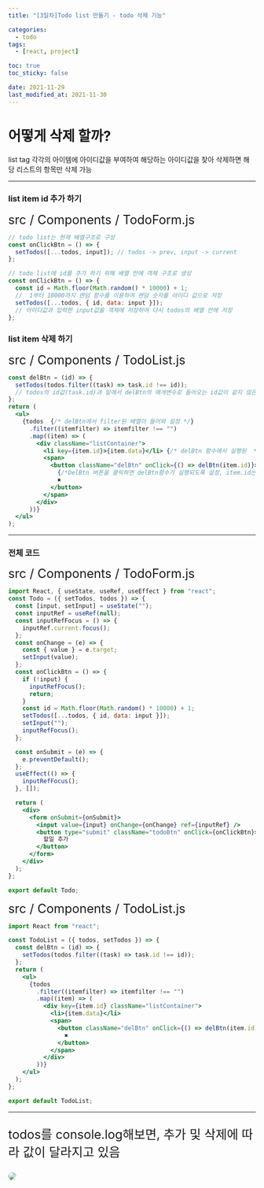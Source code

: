 ```yaml
---
title: "[3일차]Todo list 만들기 - todo 삭제 기능"

categories:
  - todo
tags:
  - [react, project]

toc: true
toc_sticky: false

date: 2021-11-29
last_modified_at: 2021-11-30
---
```


# 어떻게 삭제 할까?

list tag 각각의 아이템에 아이디값을 부여하여 해당하는 아이디값을 찾아 삭제하면 해당 리스트의 항목만 삭제 가능 <br />

---

### list item id 추가 하기

<div style="font-size:25px">src / Components / TodoForm.js</div>

```jsx
// todo list는 현재 배열구조로 구성
const onClickBtn = () => {
  setTodos([...todos, input]); // todos -> prev, input -> current
};

// todo list에 id를 추가 하기 위해 배열 안에 객체 구조로 생성
const onClickBtn = () => {
  const id = Math.floor(Math.random() * 10000) + 1;
  //  1부터 10000까지 랜덤 함수를 이용하여 랜덤 숫자를 아이디 값으로 저장
  setTodos([...todos, { id, data: input }]);
  // 아이디값과 입력한 input값을 객체에 저장하여 다시 todos의 배열 안에 저장
};
```

### list item 삭제 하기

<div style="font-size:25px">src / Components / TodoList.js</div>

```jsx
const delBtn = (id) => {
  setTodos(todos.filter((task) => task.id !== id));
  // todos의 id값(task.id)과 밑에서 delBtn의 매개변수로 들어오는 id값이 같지 않은 배열들을 todos state로 저장
};
return (
  <ul>
    {todos  {/* delBtn에서 filter된 배열이 들어와 설정 */}
      .filter((itemfilter) => itemfilter !== "")
      .map((item) => (
        <div className="listContainer">
          <li key={item.id}>{item.data}</li> {/* delBtn 함수에서 실행된  */}
          <span>
            <button className="delBtn" onClick={() => delBtn(item.id)}>
              {/*DelBtn 버튼을 클릭하면 delBtn함수가 실행되도록 설정, item.id는 todos에서 id값 */}
              ✖︎
            </button>
          </span>
        </div>
      ))}
  </ul>
);
```

---

### 전체 코드

<div style="font-size:25px">src / Components / TodoForm.js</div>

```jsx
import React, { useState, useRef, useEffect } from "react";
const Todo = ({ setTodos, todos }) => {
  const [input, setInput] = useState("");
  const inputRef = useRef(null);
  const inputRefFocus = () => {
    inputRef.current.focus();
  };
  const onChange = (e) => {
    const { value } = e.target;
    setInput(value);
  };
  const onClickBtn = () => {
    if (!input) {
      inputRefFocus();
      return;
    }
    const id = Math.floor(Math.random() * 10000) + 1;
    setTodos([...todos, { id, data: input }]);
    setInput("");
    inputRefFocus();
  };

  const onSubmit = (e) => {
    e.preventDefault();
  };
  useEffect(() => {
    inputRefFocus();
  }, []);

  return (
    <div>
      <form onSubmit={onSubmit}>
        <input value={input} onChange={onChange} ref={inputRef} />
        <button type="submit" className="todoBtn" onClick={onClickBtn}>
          할일 추가
        </button>
      </form>
    </div>
  );
};

export default Todo;
```

<div style="font-size:25px">src / Components / TodoList.js</div>

```jsx
import React from "react";

const TodoList = ({ todos, setTodos }) => {
  const delBtn = (id) => {
    setTodos(todos.filter((task) => task.id !== id));
  };
  return (
    <ul>
      {todos
        .filter((itemfilter) => itemfilter !== "")
        .map((item) => (
          <div key={item.id} className="listContainer">
            <li>{item.data}</li>
            <span>
              <button className="delBtn" onClick={() => delBtn(item.id)}>
                ✖︎
              </button>
            </span>
          </div>
        ))}
    </ul>
  );
};

export default TodoList;
```

---

<div style="margin-bottom:50px">
<p style="font-size:25px">
todos를 console.log해보면, 추가 및 삭제에 따라 값이 달라지고 있음
</p>
<img src="https://user-images.githubusercontent.com/44824320/143991869-fed80edf-8042-4783-b27e-8b3ca8aa948a.gif" style="border-radius:10px;"/>
</div>
